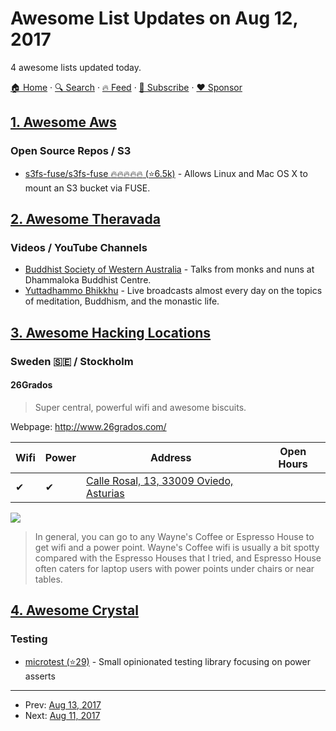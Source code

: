 # Awesome List Updates on Aug 12, 2017

4 awesome lists updated today.

[🏠 Home](/README.md) · [🔍 Search](https://www.trackawesomelist.com/search/) · [🔥 Feed](https://www.trackawesomelist.com/rss.xml) · [📮 Subscribe](https://trackawesomelist.us17.list-manage.com/subscribe?u=d2f0117aa829c83a63ec63c2f&id=36a103854c) · [❤️  Sponsor](https://github.com/sponsors/theowenyoung)



## [1. Awesome Aws](/content/donnemartin/awesome-aws/README.md)

### Open Source Repos / S3

*   [s3fs-fuse/s3fs-fuse :fire::fire::fire::fire::fire: (⭐6.5k)](https://github.com/s3fs-fuse/s3fs-fuse) - Allows Linux and Mac OS X to mount an S3 bucket via FUSE.

## [2. Awesome Theravada](/content/johnjago/awesome-theravada/README.md)

### Videos / YouTube Channels

*   [Buddhist Society of Western Australia](https://www.youtube.com/user/BuddhistSocietyWA/videos) - Talks from monks and nuns at Dhammaloka Buddhist Centre.
*   [Yuttadhammo Bhikkhu](https://www.youtube.com/user/yuttadhammo/videos) - Live broadcasts almost every day on the topics of meditation, Buddhism, and the monastic life.

## [3. Awesome Hacking Locations](/content/daviddias/awesome-hacking-locations/README.md)

### Sweden 🇸🇪 / Stockholm

#### 26Grados

> Super central, powerful wifi and awesome biscuits.

Webpage: <http://www.26grados.com/>

| Wifi | Power | Address                                                                      | Open Hours |
| ---- | ----- | ---------------------------------------------------------------------------- | ---------- |
| ✔    | ✔     | [Calle Rosal, 13, 33009 Oviedo, Asturias](hhttps://goo.gl/maps/btPUB2EHodR2) |            |

![](http://www.speedtest.net/result/5453643373.png)

> In general, you can go to any Wayne's Coffee or Espresso House to get wifi and a power point. Wayne's Coffee wifi is usually a bit spotty compared with the Espresso Houses that I tried, and Espresso House often caters for laptop users with power points under chairs or near tables.

## [4. Awesome Crystal](/content/veelenga/awesome-crystal/README.md)

### Testing

*   [microtest (⭐29)](https://github.com/Ragmaanir/microtest) - Small opinionated testing library focusing on power asserts

---

- Prev: [Aug 13, 2017](/content/2017/08/13/README.md)
- Next: [Aug 11, 2017](/content/2017/08/11/README.md)